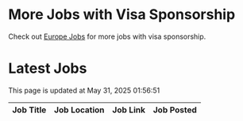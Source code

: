 # More Jobs with Visa Sponsorship

Check out [Europe Jobs](https://github.com/sureshparimi/europejobs#latest-jobs) for more jobs with visa sponsorship.

# Latest Jobs

This page is updated at May 31, 2025 01:56:51

| Job Title | Job Location | Job Link | Job Posted |
| --- | --- | --- | --- |
